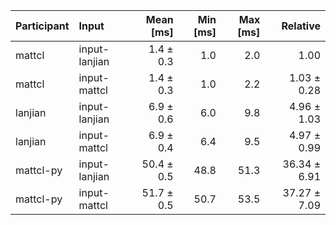 | Participant | Input | Mean [ms] | Min [ms] | Max [ms] | Relative |
|:---|:---|---:|---:|---:|---:|
| mattcl | input-lanjian | 1.4 ± 0.3 | 1.0 | 2.0 | 1.00 |
| mattcl | input-mattcl | 1.4 ± 0.3 | 1.0 | 2.2 | 1.03 ± 0.28 |
| lanjian | input-lanjian | 6.9 ± 0.6 | 6.0 | 9.8 | 4.96 ± 1.03 |
| lanjian | input-mattcl | 6.9 ± 0.4 | 6.4 | 9.5 | 4.97 ± 0.99 |
| mattcl-py | input-lanjian | 50.4 ± 0.5 | 48.8 | 51.3 | 36.34 ± 6.91 |
| mattcl-py | input-mattcl | 51.7 ± 0.5 | 50.7 | 53.5 | 37.27 ± 7.09 |
